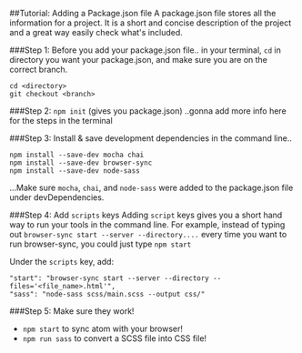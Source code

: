 ##Tutorial: Adding a Package.json file
A package.json file stores all the information for a project. It is a short and concise description of the project and a great way easily check what's included.

###Step 1:
Before you add your package.json file..
in your terminal, `cd` in directory you want your package.json, and make sure you are on the correct branch.
```
cd <directory>
git checkout <branch>
```

###Step 2:
`npm init` (gives you package.json) 
..gonna add more info here for the steps in the terminal

###Step 3: Install & save development dependencies
in the command line..
```
npm install --save-dev mocha chai
npm install --save-dev browser-sync
npm install --save-dev node-sass
```
...Make sure `mocha`, `chai`, and `node-sass` were added to the package.json file under devDependencies.

###Step 4: Add `scripts` keys
Adding `script` keys gives you a short hand way to run your tools in the command line. For example, instead of typing out `browser-sync start --server --directory....` every time you want to run browser-sync, you could just type `npm start`

Under the `scripts` key, add:
```
"start": "browser-sync start --server --directory --files='<file_name>.html'", 
"sass": "node-sass scss/main.scss --output css/"
```

###Step 5: Make sure they work!
- `npm start` to sync atom with your browser!
- `npm run sass` to convert a SCSS file into CSS file!
